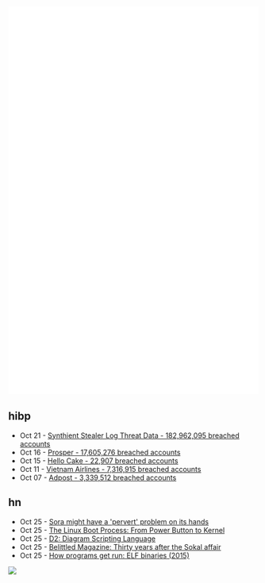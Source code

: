 ![Metrics](https://raw.githubusercontent.com/phixion/phixion/master/metrics.svg)

## hibp

<!--
for https://github.com/phixion/phixion/blob/main/.github/workflows/feeds.yml
-->
<!--START_SECTION:haveibeenpwnd-->
- Oct 21 - [Synthient Stealer Log Threat Data - 182,962,095 breached accounts](https://haveibeenpwned.com/Breach/SynthientStealerLogThreatData)
- Oct 16 - [Prosper - 17,605,276 breached accounts](https://haveibeenpwned.com/Breach/Prosper)
- Oct 15 - [Hello Cake - 22,907 breached accounts](https://haveibeenpwned.com/Breach/HelloCake)
- Oct 11 - [Vietnam Airlines - 7,316,915 breached accounts](https://haveibeenpwned.com/Breach/VietnamAirlines)
- Oct 07 - [Adpost - 3,339,512 breached accounts](https://haveibeenpwned.com/Breach/Adpost)
<!--END_SECTION:haveibeenpwnd-->

## hn

<!--
for https://github.com/phixion/phixion/blob/main/.github/workflows/feeds.yml
-->
<!--START_SECTION:hn-->
- Oct 25 - [Sora might have a 'pervert' problem on its hands](https://www.businessinsider.com/sora-video-openai-fetish-content-my-face-problem-2025-10)
- Oct 25 - [The Linux Boot Process: From Power Button to Kernel](https://www.0xkato.xyz/linux-boot/)
- Oct 25 - [D2: Diagram Scripting Language](https://d2lang.com/tour/intro/)
- Oct 25 - [Belittled Magazine: Thirty years after the Sokal affair](https://thebaffler.com/salvos/belittled-magazine-robbins)
- Oct 25 - [How programs get run: ELF binaries (2015)](https://lwn.net/Articles/631631/)
<!--END_SECTION:hn-->

<!--
for https://yhype.me
-->
![](https://hit.yhype.me/github/profile?user_id=13013670)
